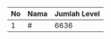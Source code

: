 | No | Nama            | Jumlah Level |
|----|-----------------|--------------|
| 1  | #    |    6636        |
